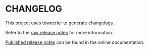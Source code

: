 # CHANGELOG

This project uses [towncrier](https://towncrier.readthedocs.io/) to generate
changelogs.

Refer to the [raw release notes](doc/source/changelog.rst) for more
information.

[Published release
notes](https://python-wrapper.scade.docs.pyansys.com/version/stable/changelog.html)
can be found in the online documentation.
